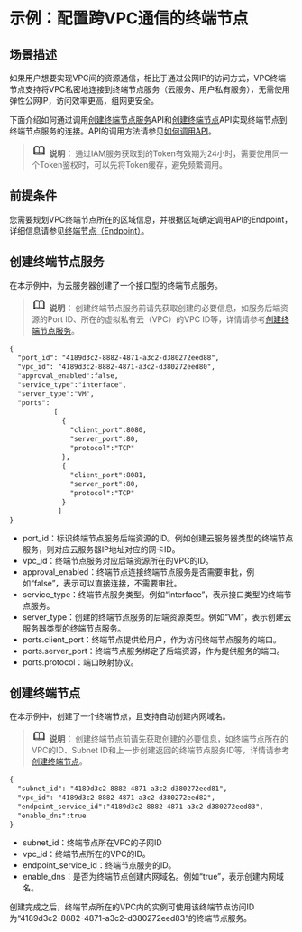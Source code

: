 # 示例：配置跨VPC通信的终端节点<a name="vpcep_04_0000"></a>

## 场景描述<a name="zh-cn_topic_0178456506_zh-cn_topic_0173706811_zh-cn_topic_0171265864_section10781336"></a>

如果用户想要实现VPC间的资源通信，相比于通过公网IP的访问方式，VPC终端节点支持将VPC私密地连接到终端节点服务（云服务、用户私有服务），无需使用弹性公网IP，访问效率更高，组网更安全。

下面介绍如何通过调用[创建终端节点服务](创建终端节点服务.md)API和[创建终端节点](创建终端节点.md)API实现终端节点到终端节点服务的连接。API的调用方法请参见[如何调用API](如何调用API.md)。

>![](public_sys-resources/icon-note.gif) **说明：** 
>通过IAM服务获取到的Token有效期为24小时，需要使用同一个Token鉴权时，可以先将Token缓存，避免频繁调用。

## 前提条件<a name="section55791211124014"></a>

您需要规划VPC终端节点所在的区域信息，并根据区域确定调用API的Endpoint，详细信息请参见[终端节点（Endpoint）](终端节点（Endpoint）.md)。

## 创建终端节点服务<a name="section1447534515536"></a>

在本示例中，为云服务器创建了一个接口型的终端节点服务。

>![](public_sys-resources/icon-note.gif) **说明：** 
>创建终端节点服务前请先获取创建的必要信息，如服务后端资源的Port ID、所在的虚拟私有云（VPC）的VPC ID等，详情请参考[创建终端节点服务](创建终端节点服务.md)。

```
{ 
  "port_id": "4189d3c2-8882-4871-a3c2-d380272eed88",
  "vpc_id": "4189d3c2-8882-4871-a3c2-d380272eed80",
  "approval_enabled":false,
  "service_type":"interface",
  "server_type":"VM",
  "ports":
           [
             {
               "client_port":8080,
               "server_port":80,
               "protocol":"TCP"
             },
             { 
               "client_port":8081,
               "server_port":80,
               "protocol":"TCP"
             }
            ]
} 
```

-   port\_id：标识终端节点服务后端资源的ID。例如创建云服务器类型的终端节点服务，则对应云服务器IP地址对应的网卡ID。
-   vpc\_id：终端节点服务对应后端资源所在的VPC的ID。
-   approval\_enabled：终端节点连接终端节点服务是否需要审批，例如“false”，表示可以直接连接，不需要审批。
-   service\_type：终端节点服务类型。例如“interface”，表示接口类型的终端节点服务。
-   server\_type：创建的终端节点服务的后端资源类型。例如“VM”，表示创建云服务器类型的终端节点服务。
-   ports.client\_port：终端节点提供给用户，作为访问终端节点服务的端口。
-   ports.server\_port：终端节点服务绑定了后端资源，作为提供服务的端口。
-   ports.protocol：端口映射协议。

## 创建终端节点<a name="section545825316317"></a>

在本示例中，创建了一个终端节点，且支持自动创建内网域名。

>![](public_sys-resources/icon-note.gif) **说明：** 
>创建终端节点前请先获取创建的必要信息，如终端节点所在的VPC的ID、Subnet ID和上一步创建返回的终端节点服务ID等，详情请参考[创建终端节点](创建终端节点.md)。

```
{ 
  "subnet_id": "4189d3c2-8882-4871-a3c2-d380272eed81",
  "vpc_id": "4189d3c2-8882-4871-a3c2-d380272eed82",
  "endpoint_service_id":"4189d3c2-8882-4871-a3c2-d380272eed83",
  "enable_dns":true
} 
```

-   subnet\_id：终端节点所在VPC的子网ID
-   vpc\_id：终端节点所在的VPC的ID。
-   endpoint\_service\_id：终端节点服务的ID。
-   enable\_dns：是否为终端节点创建内网域名。例如“true”，表示创建内网域名。

创建完成之后，终端节点所在的VPC内的实例可使用该终端节点访问ID为“4189d3c2-8882-4871-a3c2-d380272eed83”的终端节点服务。

